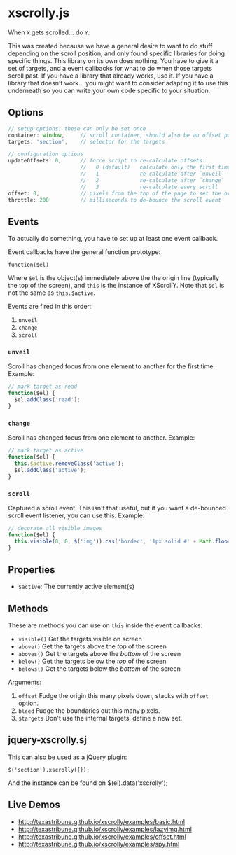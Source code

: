 # xscrolly.js

When `X` gets scrolled... do `Y`.

This was created because we have a general desire to want to do stuff depending
on the scroll position, and only found specific libraries for doing specific
things. This library on its own does nothing. You have to give it a set of
targets, and a event callbacks for what to do when those targets scroll past. If
you have a library that already works, use it. If you have a library that
doesn't work... you might want to consider adapting it to use this underneath so
you can write your own code specific to your situation.


## Options

```JavaScript
// setup options: these can only be set once
container: window,     // scroll container, should also be an offset parent
targets: 'section',    // selector for the targets

// configuration options
updateOffsets: 0,      // force script to re-calculate offsets:
                       //   0 (default)   calculate only the first time
                       //   1             re-calculate after `unveil`
                       //   2             re-calculate after `change`
                       //   3             re-calculate every scroll
offset: 0,             // pixels from the top of the page to set the origin
throttle: 200          // milliseconds to de-bounce the scroll event
```

## Events

To actually do something, you have to set up at least one event callback.

Event callbacks have the general function prototype:

    function($el)

Where `$el` is the object(s) immediately above the the origin line (typically
the top of the screen), and `this` is the instance of XScrollY. Note that `$el`
is not the same as `this.$active`.

Events are fired in this order:

1. `unveil`
2. `change`
3. `scroll`

### `unveil`

Scroll has changed focus from one element to another for the first time.
Example:

```JavaScript
// mark target as read
function($el) {
  $el.addClass('read');
}
```

### `change`

Scroll has changed focus from one element to another. Example:

```JavaScript
// mark target as active
function($el) {
  this.$active.removeClass('active');
  $el.addClass('active');
}
```

### `scroll`

Captured a scroll event. This isn't that useful, but if you want a de-bounced
scroll event listener, you can use this. Example:


```JavaScript
// decorate all visible images
function($el) {
  this.visible(0, 0, $('img')).css('border', '1px solid #' + Math.floor(Math.random() * 16777215).toString(16));
}
```


## Properties

* `$active`: The currently active element(s)


## Methods

These are methods you can use on `this` inside the event callbacks:

* `visible()`  Get the targets visible on screen
* `above()`    Get the targets above the *top* of the screen
* `aboves()`   Get the targets above the *bottom* of the screen
* `below()`    Get the targets below the *top* of the screen
* `belows()`   Get the targets below the *bottom* of the screen

Arguments:

  1. `offset`    Fudge the origin this many pixels down, stacks with `offset` option.
  2. `bleed`     Fudge the boundaries out this many pixels.
  3. `$targets`  Don't use the internal targets, define a new set.


## jquery-xscrolly.sj

This can also be used as a jQuery plugin:

    $('section').xscrolly({});

And the instance can be found on $(el).data('xscrolly');


## Live Demos

* http://texastribune.github.io/xscrolly/examples/basic.html
* http://texastribune.github.io/xscrolly/examples/lazyimg.html
* http://texastribune.github.io/xscrolly/examples/offset.html
* http://texastribune.github.io/xscrolly/examples/spy.html

